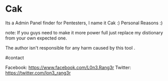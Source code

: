 # Cak

Its a Admin Panel finder for Pentesters, I name it Cak :) Personal Reasons :)

note: If you guys need to make it more power full just replace my distionary from your own expected one.

The author isn't responsible for any harm caused by this tool .

#contact

Facebook: https://www.facebook.com/L0n3.Rang3r
Twitter:  https://twitter.com/lon3_rang3r
